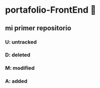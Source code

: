 # portafolio-FrontEnd  :tiger:

## mi primer repositorio

### U: untracked

### D: deleted

### M: modified 

### A: added

